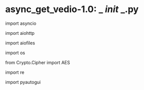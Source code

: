# async_get_vedio-1.0: _ _init_ _.py

import asyncio

import aiohttp

import aiofiles

import os

from Crypto.Cipher import AES

import re

import pyautogui
